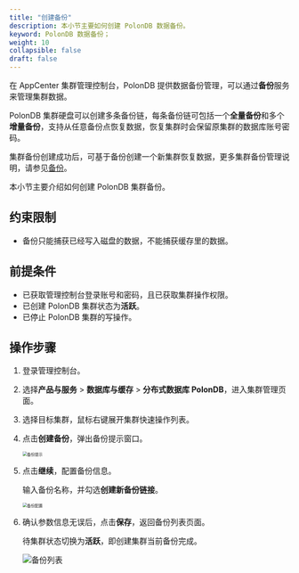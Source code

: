 ```yaml
---
title: "创建备份"
description: 本小节主要如何创建 PolonDB 数据备份。 
keyword: PolonDB 数据备份；
weight: 10
collapsible: false
draft: false
---
```




在 AppCenter 集群管理控制台，PolonDB 提供数据备份管理，可以通过**备份**服务来管理集群数据。

PolonDB 集群硬盘可以创建多条备份链，每条备份链可包括一个**全量备份**和多个**增量备份**，支持从任意备份点恢复数据，恢复集群时会保留原集群的数据库账号密码。

集群备份创建成功后，可基于备份创建一个新集群恢复数据，更多集群备份管理说明，请参见[备份](../../../../../storage/backup/)。

本小节主要介绍如何创建 PolonDB 集群备份。

## 约束限制

- 备份只能捕获已经写入磁盘的数据，不能捕获缓存里的数据。

## 前提条件

- 已获取管理控制台登录账号和密码，且已获取集群操作权限。
- 已创建 PolonDB 集群状态为**活跃**。
- 已停止 PolonDB 集群的写操作。

## 操作步骤

1. 登录管理控制台。
2. 选择**产品与服务** > **数据库与缓存** > **分布式数据库 PolonDB**，进入集群管理页面。
3. 选择目标集群，鼠标右键展开集群快速操作列表。
4. 点击**创建备份**，弹出备份提示窗口。

   <img src="../../../_images/backup_notice.png" alt="备份提示" style="zoom:50%;" />

5. 点击**继续**，配置备份信息。

    输入备份名称，并勾选**创建新备份链接**。

   <img src="../../../_images/backup_config.png" alt="备份配置" style="zoom:50%;" />

6. 确认参数信息无误后，点击**保存**，返回备份列表页面。

   待集群状态切换为**活跃**，即创建集群当前备份完成。

    <img src="../../../_images/backup_list.png" alt="备份列表" style="zoom:100%;" />
